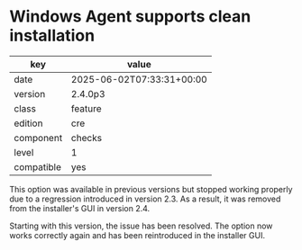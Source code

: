 [//]: # (werk v2)
# Windows Agent supports clean installation

key        | value
---------- | ---
date       | 2025-06-02T07:33:31+00:00
version    | 2.4.0p3
class      | feature
edition    | cre
component  | checks
level      | 1
compatible | yes

This option was available in previous versions but stopped working properly due 
to a regression introduced in version 2.3. As a result, it was removed from the 
installer's GUI in version 2.4.

Starting with this version, the issue has been resolved. The option now works 
correctly again and has been reintroduced in the installer GUI.
